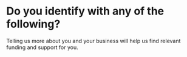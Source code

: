 # Do you identify with any of the following?
Telling us more about you and your business will help us find relevant funding and support for you.
